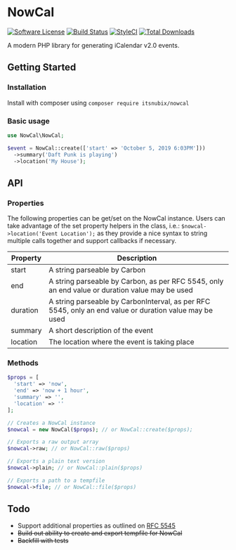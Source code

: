 # NowCal

[![Software License](https://img.shields.io/badge/license-MIT-brightgreen.svg?style=flat-square)](LICENSE)
[![Build Status](https://travis-ci.org/itsnubix/nowcal.svg?branch=master)](https://travis-ci.org/itsnubix/nowcal)
[![StyleCI](https://github.styleci.io/repos/169808234/shield?branch=master)](https://github.styleci.io/repos/169808234)
[![Total Downloads](https://img.shields.io/packagist/dt/itsnubix/nowcal.svg?style=flat-square)](https://packagist.org/packages/itsnubix/nowcal)

A modern PHP library for generating iCalendar v2.0 events.

## Getting Started

### Installation

Install with composer using `composer require itsnubix/nowcal`

### Basic usage

```php
use NowCal\NowCal;

$event = NowCal::create(['start' => 'October 5, 2019 6:03PM']))
  ->summary('Daft Punk is playing')
  ->location('My House');
```

## API

### Properties

The following properties can be get/set on the NowCal instance. Users can take advantage of the set property helpers in the class, i.e.: `$nowcal->location('Event Location');` as they provide a nice syntax to string multiple calls together and support callbacks if necessary.

| Property | Description                                                                                            |
| -------- | ------------------------------------------------------------------------------------------------------ |
| start    | A string parseable by Carbon                                                                           |
| end      | A string parseable by Carbon, as per RFC 5545, only an end value or duration value may be used         |
| duration | A string parseable by CarbonInterval, as per RFC 5545, only an end value or duration value may be used |
| summary  | A short description of the event                                                                       |
| location | The location where the event is taking place                                                           |

### Methods

```php
$props = [
  'start' => 'now',
  'end' => 'now + 1 hour',
  'summary' => '',
  'location' => ''
];

// Creates a NowCal instance
$nowcal = new NowCal($props); // or NowCal::create($props);

// Exports a raw output array
$nowcal->raw; // or NowCal::raw($props)

// Exports a plain text version
$nowcal->plain; // or NowCal::plain($props)

// Exports a path to a tempfile
$nowcal->file; // or NowCal::file($props)
```

## Todo

- Support additional properties as outlined on [RFC 5545](https://tools.ietf.org/html/rfc5545)
- ~~Build out ability to create and export tempfile for NowCal~~
- ~~Backfill with tests~~

